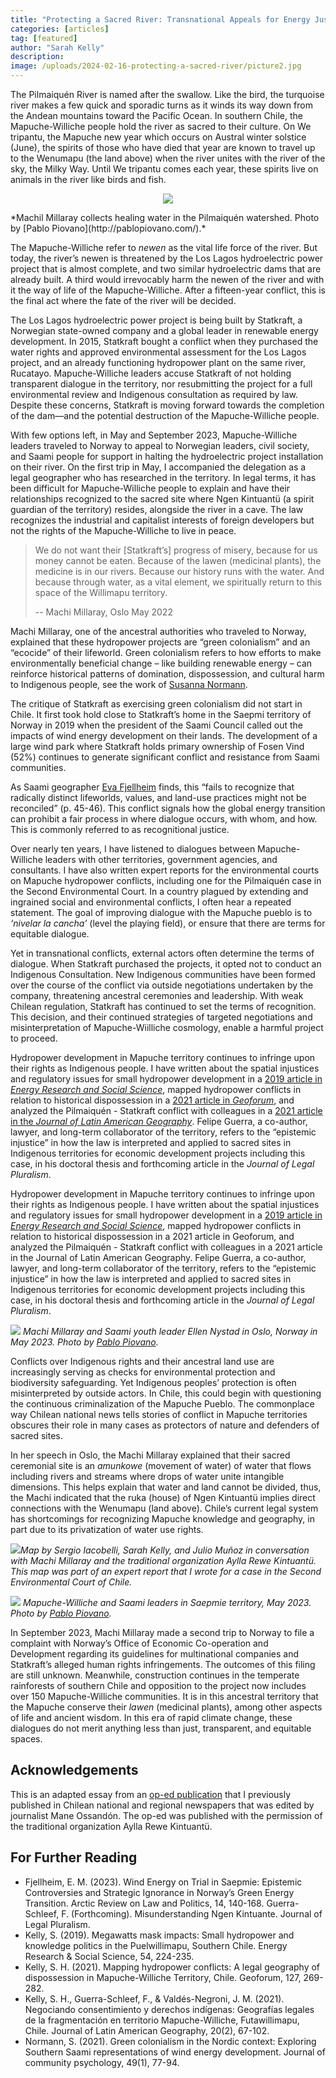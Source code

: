 ```yaml
---
title: "Protecting a Sacred River: Transnational Appeals for Energy Justice and Indigenous Rights Recognition"
categories: [articles]
tag: [featured]
author: "Sarah Kelly"  
description: 
image: /uploads/2024-02-16-protecting-a-sacred-river/picture2.jpg
---
```


The Pilmaiquén River is named after the swallow. Like the bird, the turquoise river makes a few quick and sporadic turns as it winds its way down from the Andean mountains toward the Pacific Ocean. In southern Chile, the Mapuche-Williche people hold the river as sacred to their culture. On We tripantu, the Mapuche new year which occurs on Austral winter solstice (June), the spirits of those who have died that year are known to travel up to the Wenumapu (the land above) when the river unites with the river of the sky, the Milky Way. Until We tripantu comes each year, these spirits live on animals in the river like birds and fish. 

<p align="center">
  <img src="/uploads/2024-02-16-protecting-a-sacred-river/picture0.png" />
</p>
*Machil Millaray collects healing water in the Pilmaiquén watershed. Photo by [Pablo Piovano](http://pablopiovano.com/).*

The Mapuche-Williche refer to *newen* as the vital life force of the river. But today, the river’s newen is threatened by the Los Lagos hydroelectric power project that is almost complete, and two similar hydroelectric dams that are already built. A third would irrevocably harm the newen of the river and with it the way of life of the Mapuche-Williche. After a fifteen-year conflict, this is the final act where the fate of the river will be decided. 

The Los Lagos hydroelectric power project is being built by Statkraft, a Norwegian state-owned company and a global leader in renewable energy development. In 2015, Statkraft bought a conflict when they purchased the water rights and approved environmental assessment for the Los Lagos project, and an already functioning hydropower plant on the same river, Rucatayo. Mapuche-Williche leaders accuse Statkraft of not holding transparent dialogue in the territory, nor resubmitting the project for a full environmental review and Indigenous consultation as required by law. Despite these concerns, Statkraft is moving forward towards the completion of the dam—and the potential destruction of the Mapuche-Williche people.

With few options left, in May and September 2023, Mapuche-Williche leaders traveled to Norway to appeal to Norwegian leaders, civil society, and Saami people for support in halting the hydroelectric project installation on their river. On the first trip in May, I accompanied the delegation as a legal geographer who has researched in the territory. In legal terms, it has been difficult for Mapuche-Williche people to explain and have their relationships recognized to the sacred site where Ngen Kintuantü (a spirit guardian of the territory) resides, alongside the river in a cave. The law recognizes the industrial and capitalist interests of foreign developers but not the rights of the Mapuche-Williche to live in peace.

> We do not want their [Statkraft’s] progress of misery, because for us money cannot be eaten. Because of the lawen (medicinal plants), the medicine is in our rivers. Because our history runs with the water. And because through water, as a vital element, we spiritually return to this space of the Willimapu territory.
>
> -- Machi Millaray, Oslo May 2022

Machi Millaray, one of the ancestral authorities who traveled to Norway, explained that these hydropower projects are “green colonialism” and an “ecocide” of their lifeworld. Green colonialism refers to how efforts to make environmentally beneficial change – like building renewable energy – can reinforce historical patterns of domination, dispossession, and cultural harm to Indigenous people, see the work of [Susanna Normann](https://onlinelibrary.wiley.com/doi/full/10.1002/jcop.22422). 

The critique of Statkraft as exercising green colonialism did not start in Chile. It first took hold close to Statkraft’s home in the Saepmi territory of Norway in 2019 when the president of the Saami Council called out the impacts of wind energy development on their lands. The development of a large wind park where Statkraft holds primary ownership of Fosen Vind (52%) continues to generate significant conflict and resistance from Saami communities. 

As Saami geographer [Eva Fjellheim](https://arcticreview.no/index.php/arctic/article/view/5586) finds, this “fails to recognize that radically distinct lifeworlds, values, and land-use practices might not be reconciled” (p. 45-46).  This conflict signals how the global energy transition can prohibit a fair process in where dialogue occurs, with whom, and how. This is commonly referred to as recognitional justice.

Over nearly ten years, I have listened to dialogues between Mapuche-Williche leaders with other territories, government agencies, and consultants. I have also written expert reports for the environmental courts on Mapuche hydropower conflicts, including one for the Pilmaiquén case in the Second Environmental Court. In a country plagued by extending and ingrained social and environmental conflicts, I often hear a repeated statement. The goal of improving dialogue with the Mapuche pueblo is to *‘nivelar la cancha’* (level the playing field), or ensure that there are terms for equitable dialogue. 

Yet in transnational conflicts, external actors often determine the terms of dialogue. When Statkraft purchased the projects, it opted not to conduct an Indigenous Consultation. New Indigenous communities have been formed over the course of the conflict via outside negotiations undertaken by the company, threatening ancestral ceremonies and leadership. With weak Chilean regulation, Statkraft has continued to set the terms of recognition.  This decision, and their continued strategies of targeted negotiations and misinterpretation of Mapuche-Wiilliche cosmology, enable a harmful project to proceed.

Hydropower development in Mapuche territory continues to infringe upon their rights as Indigenous people.  I have written about the spatial injustices and regulatory issues for small hydropower development in a [2019 article in *Energy Research and Social Science*](https://www.sciencedirect.com/science/article/pii/S2214629618310065), mapped hydropower conflicts in relation to historical dispossession in a [2021 article in *Geoforum*](https://www.sciencedirect.com/science/article/pii/S0016718521002992), and analyzed the Pilmaiquén - Statkraft conflict with colleagues in a [2021 article in the *Journal of Latin American Geography*](https://muse.jhu.edu/article/799596). Felipe Guerra, a co-author, lawyer, and long-term collaborator of the territory, refers to the “epistemic injustice” in how the law is interpreted and applied to sacred sites in Indigenous territories for economic development projects including this case, in his doctoral thesis and forthcoming article in the *Journal of Legal Pluralism*. 

Hydropower development in Mapuche territory continues to infringe upon their rights as Indigenous people.  I have written about the spatial injustices and regulatory issues for small hydropower development in a [2019 article in *Energy Research and Social Science*](https://www.sciencedirect.com/science/article/pii/S2214629618310065), mapped hydropower conflicts in relation to historical dispossession in a 2021 article in Geoforum, and analyzed the Pilmaiquén - Statkraft conflict with colleagues in a 2021 article in the Journal of Latin American Geography.  Felipe Guerra, a co-author, lawyer, and long-term collaborator of the territory, refers to the “epistemic injustice” in how the law is interpreted and applied to sacred sites in Indigenous territories for economic development projects including this case, in his doctoral thesis and forthcoming article in the *Journal of Legal Pluralism*. 

![](/uploads/2024-02-16-protecting-a-sacred-river/picture1.jpg)
*Machi Millaray and Saami youth leader Ellen Nystad in Oslo, Norway in May 2023. Photo by [Pablo Piovano](http://pablopiovano.com/).*

Conflicts over Indigenous rights and their ancestral land use are increasingly serving as checks for environmental protection and biodiversity safeguarding. Yet Indigenous peoples’ protection is often misinterpreted by outside actors.  In Chile, this could begin with questioning the continuous criminalization of the Mapuche Pueblo. The commonplace way Chilean national news tells stories of conflict in Mapuche territories obscures their role in many cases as protectors of nature and defenders of sacred sites.

In her speech in Oslo, the Machi Millaray explained that their sacred ceremonial site is an *amunkowe* (movement of water) of water that flows including rivers and streams where drops of water unite intangible dimensions. This helps explain that water and land cannot be divided, thus, the Machi indicated that the ruka (house) of Ngen Kintuantü implies direct connections with the Wenumapu (land above). Chile’s current legal system has shortcomings for recognizing Mapuche knowledge and geography, in part due to its privatization of water use rights. 

![](/uploads/2024-02-16-protecting-a-sacred-river/picture3.png)*Map by Sergio Iacobelli, Sarah Kelly, and Julio Muñoz in conversation with Machi Millaray and the traditional organization Aylla Rewe Kintuantü. This map was part of an expert report that I wrote for a case in the Second Environmental Court of Chile.*

![](/uploads/2024-02-16-protecting-a-sacred-river/picture4.jpg)
*Mapuche-Williche and Saami leaders in Saepmie territory, May 2023. Photo by [Pablo Piovano](http://pablopiovano.com/).*

In September 2023, Machi Millaray made a second trip to Norway to file a complaint with Norway’s Office of Economic Co-operation and Development regarding its guidelines for multinational companies and Statkraft’s alleged human rights infringements. The outcomes of this filing are still unknown. Meanwhile, construction continues in the temperate rainforests of southern Chile and opposition to the project now includes over 150 Mapuche-Williche communities. It is in this ancestral territory that the Mapuche conserve their *lawen* (medicinal plants), among other aspects of life and ancient wisdom. In this era of rapid climate change, these dialogues do not merit anything less than just, transparent, and equitable spaces.

## Acknowledgements

This is an adapted essay from an [op-ed publication](https://www.elciudadano.com/chile/donde-esta-la-cancha/08/31/) that I previously published in Chilean national and regional newspapers that was edited by journalist Mane Ossandón. The op-ed was published with the permission of the traditional organization Aylla Rewe Kintuantü.

## For Further Reading

- Fjellheim, E. M. (2023). Wind Energy on Trial in Saepmie: Epistemic Controversies and Strategic Ignorance in Norway’s Green Energy Transition. Arctic Review on Law and Politics, 14, 140-168.
Guerra-Schleef, F. (Forthcoming). Misunderstanding Ngen Kintuante. Journal of Legal Pluralism.
- Kelly, S. (2019). Megawatts mask impacts: Small hydropower and knowledge politics in the Puelwillimapu, Southern Chile. Energy Research & Social Science, 54, 224-235.
- Kelly, S. H. (2021). Mapping hydropower conflicts: A legal geography of dispossession in Mapuche-Williche Territory, Chile. Geoforum, 127, 269-282.
- Kelly, S. H., Guerra-Schleef, F., & Valdés-Negroni, J. M. (2021). Negociando consentimiento y derechos indígenas: Geografías legales de la fragmentación en territorio Mapuche-Williche, Futawillimapu, Chile. Journal of Latin American Geography, 20(2), 67-102.
- Normann, S. (2021). Green colonialism in the Nordic context: Exploring Southern Saami representations of wind energy development. Journal of community psychology, 49(1), 77-94.